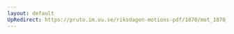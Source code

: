 ```yaml
---
layout: default
UpRedirect: https://pruto.im.uu.se/riksdagen-motions-pdf/1870/mot_1870__ak__219/mot_1870__ak__219-001.pdf
---
```

